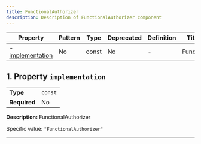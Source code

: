 ```yaml
---
title: FunctionalAuthorizer
description: Description of FunctionalAuthorizer component
---
```


| Property                             | Pattern | Type  | Deprecated | Definition | Title/Description    |
| ------------------------------------ | ------- | ----- | ---------- | ---------- | -------------------- |
| - [implementation](#implementation ) | No      | const | No         | -          | FunctionalAuthorizer |

## <a name="implementation"></a>1. Property `implementation`

|              |         |
| ------------ | ------- |
| **Type**     | `const` |
| **Required** | No      |

**Description:** FunctionalAuthorizer

Specific value: `"FunctionalAuthorizer"`

----------------------------------------------------------------------------------------------------------------------------
